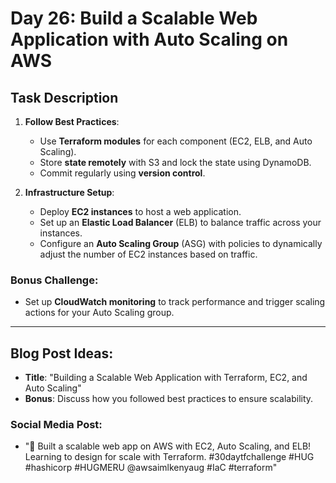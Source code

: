 
# Day 26: Build a Scalable Web Application with Auto Scaling on AWS

## Task Description

1. **Follow Best Practices**: 
   - Use **Terraform modules** for each component (EC2, ELB, and Auto Scaling).
   - Store **state remotely** with S3 and lock the state using DynamoDB.
   - Commit regularly using **version control**.

2. **Infrastructure Setup**:
   - Deploy **EC2 instances** to host a web application.
   - Set up an **Elastic Load Balancer** (ELB) to balance traffic across your instances.
   - Configure an **Auto Scaling Group** (ASG) with policies to dynamically adjust the number of EC2 instances based on traffic.

### Bonus Challenge:
- Set up **CloudWatch monitoring** to track performance and trigger scaling actions for your Auto Scaling group.

---

## Blog Post Ideas:
- **Title**: "Building a Scalable Web Application with Terraform, EC2, and Auto Scaling"
- **Bonus**: Discuss how you followed best practices to ensure scalability.

### Social Media Post:
- "🚀 Built a scalable web app on AWS with EC2, Auto Scaling, and ELB! Learning to design for scale with Terraform. #30daytfchallenge #HUG #hashicorp #HUGMERU @awsaimlkenyaug #IaC #terraform"




